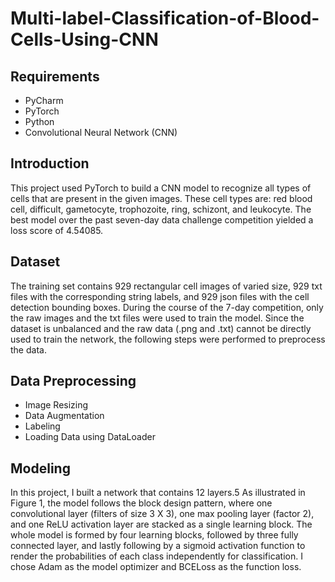 # Multi-label-Classification-of-Blood-Cells-Using-CNN
## Requirements
* PyCharm
* PyTorch
* Python
* Convolutional Neural Network (CNN)

## Introduction
This project used PyTorch to build a CNN model to recognize all types of cells that are present in the given images. These cell types are: red blood cell, difficult, gametocyte, trophozoite, ring, schizont, and leukocyte. The best model over the past seven-day data challenge competition yielded a loss score of 4.54085.

## Dataset
The training set contains 929 rectangular cell images of varied size, 929 txt files with the corresponding string labels, and 929 json files with the cell detection bounding boxes. During the course of the 7-day competition, only the raw images and the txt files were used to train the model. Since the dataset is unbalanced and the raw data (.png and .txt) cannot be directly used to train the network, the following steps were performed to preprocess the data.

## Data Preprocessing
* Image Resizing
* Data Augmentation
* Labeling
* Loading Data using DataLoader

## Modeling
In this project, I built a network that contains 12 layers.5 As illustrated in Figure 1, the model follows the block design pattern, where one convolutional layer (filters of size 3 X 3), one max pooling layer (factor 2), and one ReLU activation layer are stacked as a single learning block. The whole model is formed by four learning blocks, followed by three fully connected layer, and lastly following by a sigmoid activation function to render the probabilities of each class independently for classification. I chose Adam as the model optimizer and BCELoss as the function loss.



